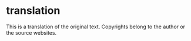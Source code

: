 # translation
This is a translation of the original text. Copyrights belong to the author or the source websites.
